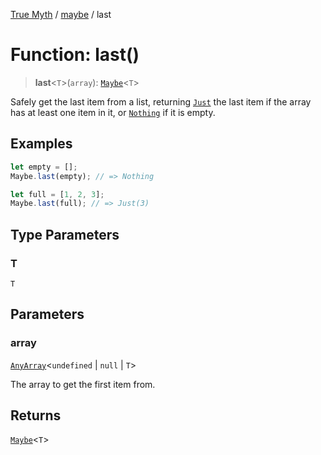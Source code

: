 [True Myth](../../index.md) / [maybe](../index.md) / last

# Function: last()

> **last**\<`T`\>(`array`): [`Maybe`](../classes/Maybe.md)\<`T`\>

Safely get the last item from a list, returning [`Just`](../interfaces/Just.md) the last item
if the array has at least one item in it, or [`Nothing`](../interfaces/Nothing.md) if it is
empty.

## Examples

```ts
let empty = [];
Maybe.last(empty); // => Nothing

let full = [1, 2, 3];
Maybe.last(full); // => Just(3)
```

## Type Parameters

### T

`T`

## Parameters

### array

[`AnyArray`](../type-aliases/AnyArray.md)\<`undefined` \| `null` \| `T`\>

The array to get the first item from.

## Returns

[`Maybe`](../classes/Maybe.md)\<`T`\>
